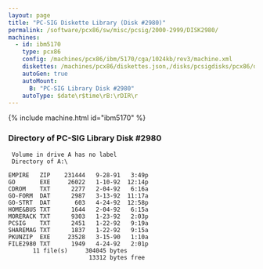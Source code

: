 ```yaml
---
layout: page
title: "PC-SIG Diskette Library (Disk #2980)"
permalink: /software/pcx86/sw/misc/pcsig/2000-2999/DISK2980/
machines:
  - id: ibm5170
    type: pcx86
    config: /machines/pcx86/ibm/5170/cga/1024kb/rev3/machine.xml
    diskettes: /machines/pcx86/diskettes.json,/disks/pcsigdisks/pcx86/diskettes.json
    autoGen: true
    autoMount:
      B: "PC-SIG Library Disk #2980"
    autoType: $date\r$time\rB:\rDIR\r
---
```


{% include machine.html id="ibm5170" %}

### Directory of PC-SIG Library Disk #2980

     Volume in drive A has no label
     Directory of A:\

    EMPIRE   ZIP    231444   9-28-91   3:49p
    GO       EXE     26022   1-10-92  12:14p
    CDROM    TXT      2277   2-04-92   6:16a
    GO-FORM  DAT      2987   3-13-92  11:17a
    GO-STRT  DAT       603   4-24-92  12:58p
    HOME&BUS TXT      1644   2-04-92   6:15a
    MORERACK TXT      9303   1-23-92   2:03p
    PCSIG    TXT      2451   1-22-92   9:19a
    SHAREMAG TXT      1837   1-22-92   9:15a
    PKUNZIP  EXE     23528   3-15-90   1:10a
    FILE2980 TXT      1949   4-24-92   2:01p
           11 file(s)     304045 bytes
                           13312 bytes free
